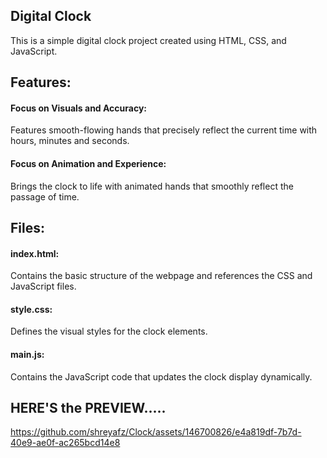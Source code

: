 ## Digital Clock
This is a simple digital clock project created using HTML, CSS, and JavaScript.

## Features:
#### Focus on Visuals and Accuracy:
Features smooth-flowing hands that precisely reflect the current time with hours, minutes and seconds.
#### Focus on Animation and Experience:
Brings the clock to life with animated hands that smoothly reflect the passage of time.

## Files:
#### index.html:
Contains the basic structure of the webpage and references the CSS and JavaScript files.
#### style.css:
Defines the visual styles for the clock elements.
#### main.js:
Contains the JavaScript code that updates the clock display dynamically.
## HERE'S the PREVIEW.....
https://github.com/shreyafz/Clock/assets/146700826/e4a819df-7b7d-40e9-ae0f-ac265bcd14e8


